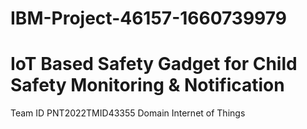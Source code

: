 # IBM-Project-46157-1660739979
# IoT Based Safety Gadget for Child Safety Monitoring &amp; Notification
 Team ID	PNT2022TMID43355
Domain	Internet of Things
